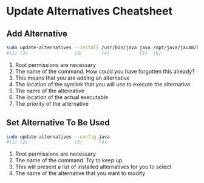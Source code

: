 # Update Alternatives Cheatsheet

## Add Alternative

```sh
sudo update-alternatives --install /usr/bin/java java /opt/java/java8/bin/java 100
#(1) (2)                 (3)       (4)           (5)  (6)                      (7)
```

1.  Root permissions are necessary
2.  The name of the command.  How could you have forgotten this already?
3.  This means that you are adding an alternative
4.  The location of the symlink that you will use to execute the alternative
5.  The name of the alternative
6.  The location of the actual executable
7.  The priority of the alternative

## Set Alternative To Be Used

```sh
sudo update-alternatives --config java
#(1) (2)                 (3)      (4)
```

1.  Root permissions are necessary
2.  The name of the command.  Try to keep up.
3.  This will present a list of installed alternatives for you to select
4.  The name of the alternative that you want to modify
